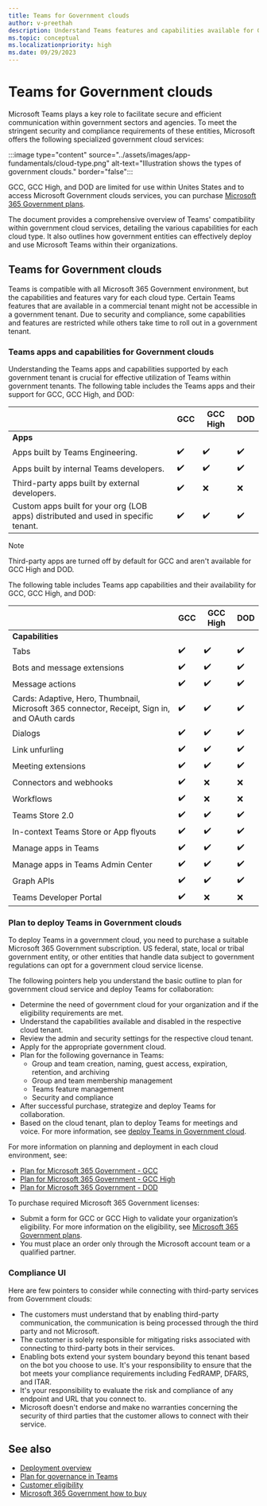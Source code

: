 ```yaml
---
title: Teams for Government clouds
author: v-preethah
description: Understand Teams features and capabilities available for Government Community Cloud (GCC), GCC High, and DOD tenants. Get an overview on how to deploy Teams in Government clouds.
ms.topic: conceptual
ms.localizationpriority: high
ms.date: 09/29/2023
---
```


# Teams for Government clouds

Microsoft Teams plays a key role to facilitate secure and efficient communication within government sectors and agencies. To meet the stringent security and compliance requirements of these entities, Microsoft offers the following specialized government cloud services:

:::image type="content" source="../assets/images/app-fundamentals/cloud-type.png" alt-text="Illustration shows the types of government clouds." border="false":::

GCC, GCC High, and DOD are limited for use within Unites States and to access Microsoft Government clouds services, you can purchase [Microsoft 365 Government plans](https://products.office.com/government/compare-office-365-government-plans).

The document provides a comprehensive overview of Teams' compatibility within government cloud services, detailing the various capabilities for each cloud type. It also outlines how government entities can effectively deploy and use Microsoft Teams within their organizations.

## Teams for Government clouds

 Teams is compatible with all Microsoft 365 Government environment, but the capabilities and features vary for each cloud type. Certain Teams features that are available in a commercial tenant might not be accessible in a government tenant. Due to security and compliance, some capabilities and features are restricted while others take time to roll out in a government tenant.

### Teams apps and capabilities for Government clouds

Understanding the Teams apps and capabilities supported by each government tenant is crucial for effective utilization of Teams within government tenants. The following table includes the Teams apps and their support for GCC, GCC High, and DOD:

| &nbsp; | GCC | GCC High | DOD |
|-------------|---------|---|---|
| **Apps** | &nbsp; | &nbsp; | &nbsp; |
| Apps built by Teams Engineering. | ✔️ | ✔️ | ✔️ |
| Apps built by internal Teams developers. | ✔️ | ✔️ | ✔️ |
| Third-party apps built by external developers. | ✔️ | ❌ | ❌ |
| Custom apps built for your org (LOB apps) distributed and used in specific tenant. | ✔️ | ✔️ | ✔️ |

> [!NOTE]
> Third-party apps are turned off by default for GCC and aren't available for GCC High and DOD.

The following table includes Teams app capabilities and their availability for GCC, GCC High, and DOD:

| &nbsp; | GCC | GCC High | DOD |
|-------------|---------|---|---|
| **Capabilities** | &nbsp; | &nbsp; | &nbsp; |
| Tabs | ✔️ | ✔️ | ✔️ |
| Bots and message extensions | ✔️ | ✔️ | ✔️ |
| Message actions | ✔️ | ✔️ | ✔️ |
| Cards: Adaptive, Hero, Thumbnail, Microsoft 365 connector, Receipt, Sign in, and OAuth cards | ✔️ | ✔️ | ✔️ |
| Dialogs | ✔️ | ✔️ | ✔️ |
| Link unfurling | ✔️ | ✔️ | ✔️ |
| Meeting extensions | ✔️ | ✔️ | ✔️ |
| Connectors and webhooks | ✔️ | ❌ | ❌ |
| Workflows| ✔️ | ❌ | ❌ |
| Teams Store 2.0 | ✔️ | ✔️ | ✔️ |
| In-context Teams Store or App flyouts | ✔️ | ✔️ | ✔️ |
| Manage apps in Teams | ✔️ | ✔️ | ✔️ |
| Manage apps in Teams Admin Center | ✔️ | ✔️ | ✔️ |
| Graph APIs | ✔️ | ✔️ | ✔️ |
| Teams Developer Portal | ✔️ | ❌ | ❌ |

### Plan to deploy Teams in Government clouds

To deploy Teams in a government cloud, you need to purchase a suitable Microsoft 365 Government subscription. US federal, state, local or tribal government entity, or other entities that handle data subject to government regulations can opt for a government cloud service license.

The following pointers help you understand the basic outline to plan for government cloud service and deploy Teams for collaboration:

* Determine the need of government cloud for your organization and if the eligibility requirements are met.
* Understand the capabilities available and disabled in the respective cloud tenant.
* Review the admin and security settings for the respective cloud tenant.
* Apply for the appropriate government cloud.
* Plan for the following governance in Teams:
  * Group and team creation, naming, guest access, expiration, retention, and archiving
  * Group and team membership management
  * Teams feature management
  * Security and compliance
* After successful purchase, strategize and deploy Teams for collaboration.
* Based on the cloud tenant, plan to deploy Teams for meetings and voice. For more information, see [deploy Teams in Government cloud](/microsoftteams/expand-teams-across-your-org/teams-for-government-landing-page).

For more information on planning and deployment in each cloud environment, see:

* [Plan for Microsoft 365 Government - GCC](/microsoftteams/plan-for-government-gcc)
* [Plan for Microsoft 365 Government - GCC High](/microsoftteams/plan-for-government-gcc-high)
* [Plan for Microsoft 365 Government - DOD](/microsoftteams/plan-for-government-dod)

To purchase required Microsoft 365 Government licenses:

* Submit a form for GCC or GCC High to validate your organization’s eligibility. For more information on the eligibility, see [Microsoft 365 Government plans](https://www.microsoft.com/en-in/microsoft-365/enterprise/government-plans-and-pricing?rtc=1#heading-oc2835).
* You must place an order only through the Microsoft account team or a qualified partner.

### Compliance UI

Here are few pointers to consider while connecting with third-party services from Government clouds:

* The customers must understand that by enabling third-party communication, the communication is being processed through the third party and not Microsoft.
* The customer is solely responsible for mitigating risks associated with connecting to third-party bots in their services.
* Enabling bots extend your system boundary beyond this tenant based on the bot you choose to use. It's your responsibility to ensure that the bot meets your compliance requirements including FedRAMP, DFARS, and ITAR.
* It's your responsibility to evaluate the risk and compliance of any endpoint and URL that you connect to.
* Microsoft doesn't endorse and make no warranties concerning the security of third parties that the customer allows to connect with their service.

## See also

* [Deployment overview](/microsoftteams/deploy-overview)
* [Plan for governance in Teams](/microsoftteams/plan-teams-governance)
* [Customer eligibility](/office365/servicedescriptions/office-365-platform-service-description/office-365-us-government/office-365-us-government)
* [Microsoft 365 Government how to buy](/office365/servicedescriptions/office-365-platform-service-description/office-365-us-government/microsoft-365-government-how-to-buy)
